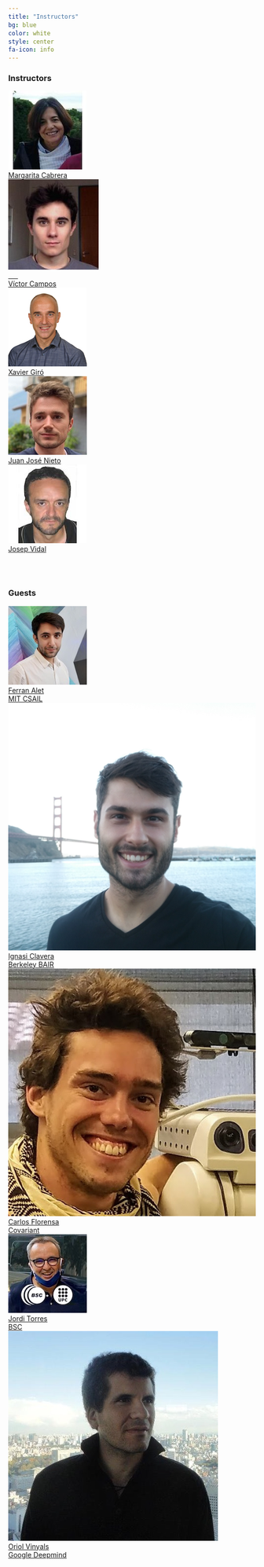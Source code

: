 ```yaml
---
title: "Instructors"
bg: blue
color: white
style: center
fa-icon: info
---
```


### Instructors 

<div class="author">
    <a href="https://spcom.upc.edu/en/people/margarita-cabrera-bean" target="_blank">
      <div class="authorphoto"><img src="img/instructors/MargaCabrera-160x160.jpg"></div>
      <div>Margarita Cabrera</div>
    </a>
</div>

<div class="author">
    <a href="https://www.linkedin.com/in/victor-campos-camunez/" target="_blank">
      <div class="authorphoto"><img src="img/instructors/VictorCampos-160x160.jpg"></div>
      <div>Víctor Campos</div>
    </a>
</div>

<div class="author">
    <a href="https://imatge.upc.edu/web/people/xavier-giro" target="_blank">
      <div class="authorphoto"><img src="img/instructors/XaviGiro-160x160.jpg"></div>
      <div>Xavier Giró</div>
    </a>
</div>

<div class="author">
    <a href="https://www.linkedin.com/in/juan-jose-nieto-salas/" target="_blank">
      <div class="authorphoto"><img src="img/instructors/JuanjoNieto-160x160.jpg"></div>
      <div>Juan José Nieto</div>
    </a>
</div>

<div class="author">
<a href="https://spcom.upc.edu/en/people/jose-vidal-manzano" target="_blank">
   <div class="authorphoto"><img src="img/instructors/JosepVidal-160x160.jpg"></div>
   <div>Josep Vidal</div>
</a>
</div>

<br><br>

### Guests 

<div class="author">
    <a href="https://alet-etal.com" target="_blank">
      <div class="authorphoto"><img src="img/guests/FerranAlet-160x160.jpg"></div>
      <div>Ferran Alet</div>
      <div><a href="https://www.csail.mit.edu/">MIT CSAIL</a></div>
    </a>
</div>

<div class="author">
    <a href="https://iclavera.github.io/" target="_blank">
      <div class="authorphoto"><img src="img/guests/IgnasiClavera-160x160.jpg"></div>
      <div>Ignasi Clavera</div>
      <div><a href="https://bair.berkeley.edu/">Berkeley BAIR</a></div>
    </a>
</div>

<div class="author">
    <a href="https://sites.google.com/view/carlosflorensa" target="_blank">
      <div class="authorphoto"><img src="img/guests/CarlosFlorensa-160x160.jpg"></div>
      <div>Carlos Florensa</div>
      <div><a href="https://covariant.ai/">Covariant</a></div>
    </a>
</div>

<div class="author">
    <a href="https://torres.ai/" target="_blank">
      <div class="authorphoto"><img src="img/instructors/JordiTorres-160x160.jpg"></div>
      <div>Jordi Torres</div>
      <div><a href="https://bsc.es/">BSC</a></div>
    </a>
</div>

<div class="author">
      <div class="authorphoto"><img src="img/instructors/OriolVinyals-160x160.jpg"></div>
      <div><a href="https://research.google.com/pubs/OriolVinyals.html" target="_blank">Oriol Vinyals</a></div>
      <div><a href="https://deepmind.com/">Google Deepmind</a></div>
</div>

